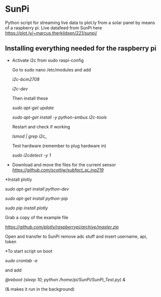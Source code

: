 # SunPi 
Python script for streaming live data to plot.ly from a solar panel by means of a raspberry pi.
Live datafeed from SunPi here https://plot.ly/~marcus.therkildsen/221/sunpi/

## Installing everything needed for the raspberry pi

* Activate i2c from sudo raspi-config

  Go to sudo nano /etc/modules and add

  *i2c-bcm2708*
  
  *i2c-dev*


  Then install these

  *sudo apt-get update*
  
  *sudo apt-get install -y python-smbus i2c-tools*


  Restart and check if working 
  
  *lsmod | grep i2c_*


  Test hardware (remember to plug hardware in)
  
  *sudo i2cdetect -y 1*

* Download and move the files for the current sensor 
  *https://github.com/scottjw/subfact_pi_ina219*


*Install plotly 

  *sudo apt-get install python-dev*
  
  *sudo apt-get install python-pip*
  
  *sudo pip install plotly* 

  Grab a copy of the example file 
  
  *https://github.com/plotly/raspberrypi/archive/master.zip*

  Open and transfer to SunPi
  remove adc stuff and insert username, api, token

*To start script on boot 

  *sudo crontab -e*

  and add 

  *@reboot (sleep 10; python /home/pi/SunPi/SunPi_Test.py) &*

  (& makes it run in the background)
